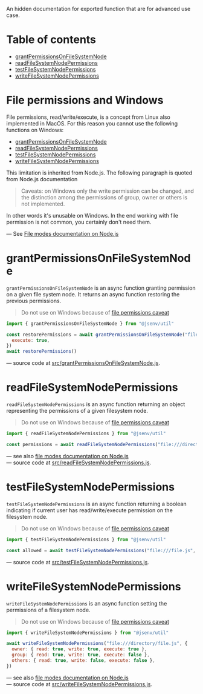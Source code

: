An hidden documentation for exported function that are for advanced use case.

# Table of contents

- [grantPermissionsOnFileSystemNode](#grantPermissionsOnFileSystemNode)
- [readFileSystemNodePermissions](#readFileSystemNodePermissions)
- [testFileSystemNodePermissions](#testFileSystemNodePermissions)
- [writeFileSystemNodePermissions](#writeFileSystemNodePermissions)

# File permissions and Windows

File permissions, read/write/execute, is a concept from Linux also implemented in MacOS. For this reason you cannot use the following functions on Windows:

- [grantPermissionsOnFileSystemNode](#grantPermissionsOnFileSystemNode)
- [readFileSystemNodePermissions](#readFileSystemNodePermissions)
- [testFileSystemNodePermissions](#testFileSystemNodePermissions)
- [writeFileSystemNodePermissions](#writeFileSystemNodePermissions)

This limitation is inherited from Node.js. The following paragraph is quoted from Node.js documentation

> Caveats: on Windows only the write permission can be changed, and the distinction among the permissions of group, owner or others is not implemented.

In other words it's unusable on Windows. In the end working with file permission is not common, you certainly don't need them.

— See [File modes documentation on Node.js](https://nodejs.org/dist/latest-v15.x/docs/api/fs.html#fs_fs_chmodsync_path_mode)<br />

# grantPermissionsOnFileSystemNode

`grantPermissionsOnFileSystemNode` is an async function granting permission on a given file system node. It returns an async function restoring the previous permissions.

> Do not use on Windows because of [file permissions caveat](#file-permissions-and-windows)

```js
import { grantPermissionsOnFileSystemNode } from "@jsenv/util"

const restorePermissions = await grantPermissionsOnFileSystemNode("file:///file.js", {
  execute: true,
})
await restorePermissions()
```

— source code at [src/grantPermissionsOnFileSystemNode.js](../src/grantPermissionsOnFileSystemNode.js).

# readFileSystemNodePermissions

`readFileSystemNodePermissions` is an async function returning an object representing the permissions of a given filesystem node.

> Do not use on Windows because of [file permissions caveat](#file-permissions-and-windows)

```js
import { readFileSystemNodePermissions } from "@jsenv/util"

const permissions = await readFileSystemNodePermissions("file:///directory/file.js")
```

— see also [file modes documentation on Node.js](https://nodejs.org/docs/latest-v13.x/api/fs.html#fs_file_modes)<br />
— source code at [src/readFileSystemNodePermissions.js](../src/readFileSystemNodePermissions.js).

# testFileSystemNodePermissions

`testFileSystemNodePermissions` is an async function returning a boolean indicating if current user has read/write/execute permission on the filesystem node.

> Do not use on Windows because of [file permissions caveat](#file-permissions-and-windows)

```js
import { testFileSystemNodePermissions } from "@jsenv/util"

const allowed = await testFileSystemNodePermissions("file:///file.js", { execute: true })
```

— source code at [src/testFileSystemNodePermissions.js](../src/testFileSystemNodePermissions.js).

# writeFileSystemNodePermissions

`writeFileSystemNodePermissions` is an async function setting the permissions of a filesystem node.

> Do not use on Windows because of [file permissions caveat](#file-permissions-and-windows)

```js
import { writeFileSystemNodePermissions } from "@jsenv/util"

await writeFileSystemNodePermissions("file:///directory/file.js", {
  owner: { read: true, write: true, execute: true },
  group: { read: true, write: true, execute: false },
  others: { read: true, write: false, execute: false },
})
```

— see also [file modes documentation on Node.js](https://nodejs.org/docs/latest-v13.x/api/fs.html#fs_file_modes)<br />
— source code at [src/writeFileSystemNodePermissions.js](../src/writeFileSystemNodePermissions.js).
